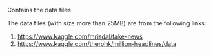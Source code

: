 Contains the data files

The data files (with size more than 25MB) are from the following links:

1. https://www.kaggle.com/mrisdal/fake-news
2. https://www.kaggle.com/therohk/million-headlines/data
